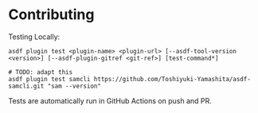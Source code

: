 # Contributing

Testing Locally:

```shell
asdf plugin test <plugin-name> <plugin-url> [--asdf-tool-version <version>] [--asdf-plugin-gitref <git-ref>] [test-command*]

# TODO: adapt this
asdf plugin test samcli https://github.com/Toshiyuki-Yamashita/asdf-samcli.git "sam --version"
```

Tests are automatically run in GitHub Actions on push and PR.
